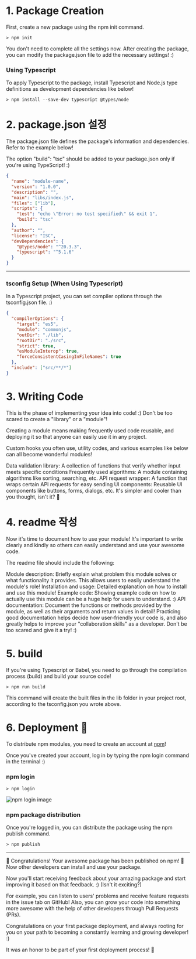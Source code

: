 # 1. Package Creation

First, create a new package using the npm init command.

```shell
> npm init
```

You don't need to complete all the settings now. After creating the package, you can modify the package.json file to add the necessary settings! :)

### Using Typescript

To apply Typescript to the package, install Typescript and Node.js type definitions as development dependencies like below!

```
> npm install --save-dev typescript @types/node
```

# 2. package.json 설정

The package.json file defines the package's information and dependencies. Refer to the example below!

The option "build": "tsc" should be added to your package.json only if you're using TypeScript! :)

```json
{
  "name": "module-name",
  "version": "1.0.0",
  "description": "",
  "main": "libs/index.js",
  "files": ["lib"],
  "scripts": {
    "test": "echo \"Error: no test specified\" && exit 1",
    "build": "tsc"
  },
  "author": "",
  "license": "ISC",
  "devDependencies": {
    "@types/node": "^20.3.3",
    "typescript": "^5.1.6"
  }
}
```

---

### tsconfig Setup (When Using Typescript)

In a Typescript project, you can set compiler options through the tsconfig.json file. :)

```json
{
  "compilerOptions": {
    "target": "es5",
    "module": "commonjs",
    "outDir": "./lib",
    "rootDir": "./src",
    "strict": true,
    "esModuleInterop": true,
    "forceConsistentCasingInFileNames": true
  },
  "include": ["src/**/*"]
}
```

# 3. Writing Code

This is the phase of implementing your idea into code! :)
Don't be too scared to create a "library" or a "module"!

Creating a module means making frequently used code reusable, and deploying it so that anyone can easily use it in any project.

Custom hooks you often use, utility codes, and various examples like below can all become wonderful modules!

Data validation library: A collection of functions that verify whether input meets specific conditions
Frequently used algorithms: A module containing algorithms like sorting, searching, etc.
API request wrapper: A function that wraps certain API requests for easy sending
UI components: Reusable UI components like buttons, forms, dialogs, etc.
It's simpler and cooler than you thought, isn't it? 🥳

# 4. readme 작성

Now it's time to document how to use your module! It's important to write clearly and kindly so others can easily understand and use your awesome code.

The readme file should include the following:

Module description: Briefly explain what problem this module solves or what functionality it provides. This allows users to easily understand the module's role!
Installation and usage: Detailed explanation on how to install and use this module!
Example code: Showing example code on how to actually use this module can be a huge help for users to understand. :)
API documentation: Document the functions or methods provided by the module, as well as their arguments and return values in detail!
Practicing good documentation helps decide how user-friendly your code is, and also greatly helps to improve your "collaboration skills" as a developer. Don't be too scared and give it a try! :)

# 5. build

If you're using Typescript or Babel, you need to go through the compilation process (build) and build your source code!

```shell
> npm run build
```

This command will create the built files in the lib folder in your project root, according to the tsconfig.json you wrote above.

# 6. Deployment 🚀

To distribute npm modules, you need to create an account at [npm](https://www.npmjs.com/)!

Once you've created your account, log in by typing the npm login command in the terminal :)

### npm login

```shell
> npm login
```

![npm login image](https://i.imgur.com/YiTdDAc.png)

### npm package distribution

Once you're logged in, you can distribute the package using the npm publish command.

```shell
> npm publish
```

---

🎉 Congratulations! Your awesome package has been published on npm! 🥳
Now other developers can install and use your package.

Now you'll start receiving feedback about your amazing package and start improving it based on that feedback. :) (Isn't it exciting?)

For example, you can listen to users' problems and receive feature requests in the issue tab on GitHub!
Also, you can grow your code into something more awesome with the help of other developers through Pull Requests (PRs).

Congratulations on your first package deployment, and always rooting for you on your path to becoming a constantly learning and growing developer! :)

It was an honor to be part of your first deployment process! 🥰
